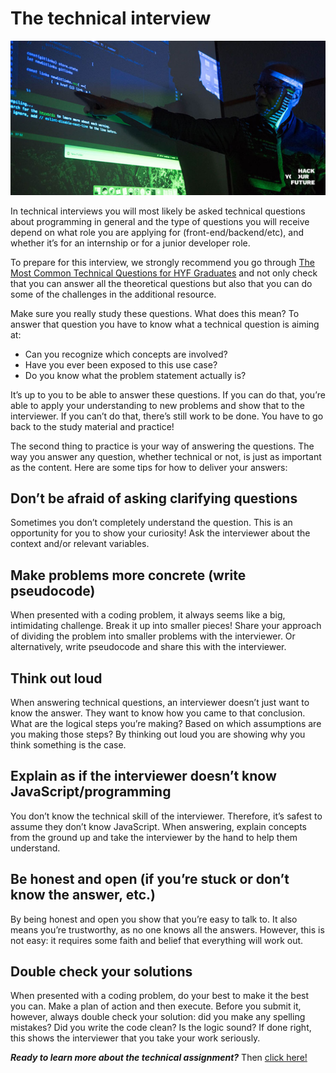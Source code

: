 # The technical interview

![TechnicalInterview](assets/interview2.jpg)

In technical interviews you will most likely be asked technical questions about programming in general and the type of questions you will receive depend on what role you are applying for (front-end/backend/etc), and whether it’s for an internship or for a junior developer role. 

To prepare for this interview, we strongly recommend you go through [The Most Common Technical Questions for HYF Graduates](/technicalquestions.md) and not only check that you can answer all the theoretical questions but also that you can do some of the challenges in the additional resource.

Make sure you really study these questions. What does this mean? To answer that question you have to know what a technical question is aiming at:

- Can you recognize which concepts are involved?
- Have you ever been exposed to this use case?
- Do you know what the problem statement actually is?

It’s up to you to be able to answer these questions. If you can do that, you’re able to apply your understanding to new problems and show that to the interviewer. If you can’t do that, there’s still work to be done. You have to go back to the study material and practice!

The second thing to practice is your way of answering the questions. The way you answer any question, whether technical or not, is just as important as the content. Here are some tips for how to deliver your answers:

## Don’t be afraid of asking clarifying questions
Sometimes you don’t completely understand the question. This is an opportunity for you to show your curiosity! Ask the interviewer about the context and/or relevant variables.

## Make problems more concrete (write pseudocode)
When presented with a coding problem, it always seems like a big, intimidating challenge. Break it up into smaller pieces! Share your approach of dividing the problem into smaller problems with the interviewer. Or alternatively, write pseudocode and share this with the interviewer.

## Think out loud
When answering technical questions, an interviewer doesn’t just want to know the answer. They want to know how you came to that conclusion. What are the logical steps you’re making? Based on which assumptions are you making those steps? By thinking out loud you are showing why you think something is the case.

## Explain as if the interviewer doesn’t know JavaScript/programming
You don’t know the technical skill of the interviewer. Therefore, it’s safest to assume they don’t know JavaScript. When answering, explain concepts from the ground up and take the interviewer by the hand to help them understand.

## Be honest and open (if you’re stuck or don’t know the answer, etc.)
By being honest and open you show that you’re easy to talk to. It also means you’re trustworthy, as no one knows all the answers. However,  this is not easy: it requires some faith and belief that everything will work out.

## Double check your solutions
When presented with a coding problem, do your best to make it the best you can. Make a plan of action and then execute. Before you submit it, however, always double check your solution: did you make any spelling mistakes? Did you write the code clean? Is the logic sound? If done right, this shows the interviewer that you take your work seriously. 

***Ready to learn more about the technical assignment?*** Then [click here!](/technicalassignment.md)
